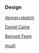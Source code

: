 ### Design

[design+sketch](https://medium.com/sketch-app-sources)

[Daniel Caine](https://medium.com/@a7dc)

[Bennett Feely](https://medium.com/@bennettfeely)

[muzli](http://muz.li/blog/)